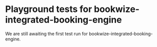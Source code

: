 # Playground tests for bookwize-integrated-booking-engine
We are still awaiting the first test run for bookwize-integrated-booking-engine.

